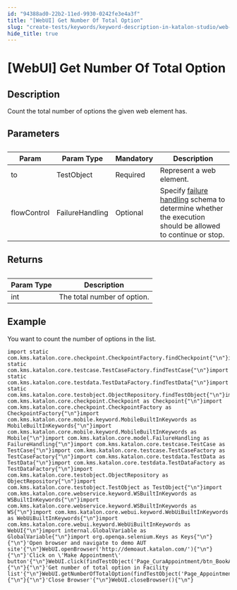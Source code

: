 ```yaml
---
id: "94388ad0-22b2-11ed-9930-0242fe3e4a3f"
title: "[WebUI] Get Number Of Total Option"
slug: "create-tests/keywords/keyword-description-in-katalon-studio/web-ui-keywords/webui-get-number-of-total-option"
hide_title: true
---
```


# <a id="id_0" class="anchor_top_offset"/><a id="ariaid-title1" class="anchor_top_offset"/>[WebUI] Get Number Of Total Option


## <a id="id_0__id_1" class="anchor_top_offset"/>Description

              
<p xmlns="http://www.w3.org/1999/xhtml" className="p">Count the total number of options the given web element has.</p> 
      

## <a id="id_0__id_2" class="anchor_top_offset"/>Parameters

              
<table xmlns="http://www.w3.org/1999/xhtml" className="table anchor_top_offset" id="id_0__0f8fed7d-d9b4-42bc-80f5-f9eb78d9ae9e"><caption /><thead className="thead"><tr className><th className="entry anchor_top_offset" id="id_0__0f8fed7d-d9b4-42bc-80f5-f9eb78d9ae9e__entry__1">Param</th><th className="entry anchor_top_offset" id="id_0__0f8fed7d-d9b4-42bc-80f5-f9eb78d9ae9e__entry__2">Param Type</th><th className="entry anchor_top_offset" id="id_0__0f8fed7d-d9b4-42bc-80f5-f9eb78d9ae9e__entry__3">Mandatory</th><th className="entry anchor_top_offset" id="id_0__0f8fed7d-d9b4-42bc-80f5-f9eb78d9ae9e__entry__4">Description</th></tr></thead><tbody className="tbody"><tr className><td className="entry" headers="id_0__0f8fed7d-d9b4-42bc-80f5-f9eb78d9ae9e__entry__1 id_0__0f8fed7d-d9b4-42bc-80f5-f9eb78d9ae9e__entry__2 id_0__0f8fed7d-d9b4-42bc-80f5-f9eb78d9ae9e__entry__3 id_0__0f8fed7d-d9b4-42bc-80f5-f9eb78d9ae9e__entry__4 ">to</td><td className="entry" headers="id_0__0f8fed7d-d9b4-42bc-80f5-f9eb78d9ae9e__entry__1 id_0__0f8fed7d-d9b4-42bc-80f5-f9eb78d9ae9e__entry__2 id_0__0f8fed7d-d9b4-42bc-80f5-f9eb78d9ae9e__entry__3 id_0__0f8fed7d-d9b4-42bc-80f5-f9eb78d9ae9e__entry__4 ">TestObject</td><td className="entry" headers="id_0__0f8fed7d-d9b4-42bc-80f5-f9eb78d9ae9e__entry__1 id_0__0f8fed7d-d9b4-42bc-80f5-f9eb78d9ae9e__entry__2 id_0__0f8fed7d-d9b4-42bc-80f5-f9eb78d9ae9e__entry__3 id_0__0f8fed7d-d9b4-42bc-80f5-f9eb78d9ae9e__entry__4 ">Required</td><td className="entry" headers="id_0__0f8fed7d-d9b4-42bc-80f5-f9eb78d9ae9e__entry__1 id_0__0f8fed7d-d9b4-42bc-80f5-f9eb78d9ae9e__entry__2 id_0__0f8fed7d-d9b4-42bc-80f5-f9eb78d9ae9e__entry__3 id_0__0f8fed7d-d9b4-42bc-80f5-f9eb78d9ae9e__entry__4 ">Represent a web element.</td></tr><tr className><td className="entry" headers="id_0__0f8fed7d-d9b4-42bc-80f5-f9eb78d9ae9e__entry__1 id_0__0f8fed7d-d9b4-42bc-80f5-f9eb78d9ae9e__entry__2 id_0__0f8fed7d-d9b4-42bc-80f5-f9eb78d9ae9e__entry__3 id_0__0f8fed7d-d9b4-42bc-80f5-f9eb78d9ae9e__entry__4 ">flowControl</td><td className="entry" headers="id_0__0f8fed7d-d9b4-42bc-80f5-f9eb78d9ae9e__entry__1 id_0__0f8fed7d-d9b4-42bc-80f5-f9eb78d9ae9e__entry__2 id_0__0f8fed7d-d9b4-42bc-80f5-f9eb78d9ae9e__entry__3 id_0__0f8fed7d-d9b4-42bc-80f5-f9eb78d9ae9e__entry__4 ">FailureHandling</td><td className="entry" headers="id_0__0f8fed7d-d9b4-42bc-80f5-f9eb78d9ae9e__entry__1 id_0__0f8fed7d-d9b4-42bc-80f5-f9eb78d9ae9e__entry__2 id_0__0f8fed7d-d9b4-42bc-80f5-f9eb78d9ae9e__entry__3 id_0__0f8fed7d-d9b4-42bc-80f5-f9eb78d9ae9e__entry__4 ">Optional</td><td className="entry" headers="id_0__0f8fed7d-d9b4-42bc-80f5-f9eb78d9ae9e__entry__1 id_0__0f8fed7d-d9b4-42bc-80f5-f9eb78d9ae9e__entry__2 id_0__0f8fed7d-d9b4-42bc-80f5-f9eb78d9ae9e__entry__3 id_0__0f8fed7d-d9b4-42bc-80f5-f9eb78d9ae9e__entry__4 ">Specify <a className="xref" href="/docs/maintain/configure-failure-handling-settings-in-katalon-studio">failure handling</a> schema to         determine whether the execution should be allowed to continue or         stop.</td></tr></tbody></table> 
      

## <a id="id_0__id_3" class="anchor_top_offset"/>Returns

              
<table xmlns="http://www.w3.org/1999/xhtml" className="table anchor_top_offset" id="id_0__c751a97e-bf64-4e7b-be54-87f2275f4dea"><caption /><thead className="thead"><tr className><th className="entry anchor_top_offset" id="id_0__c751a97e-bf64-4e7b-be54-87f2275f4dea__entry__1">Param Type</th><th className="entry anchor_top_offset" id="id_0__c751a97e-bf64-4e7b-be54-87f2275f4dea__entry__2">Description</th></tr></thead><tbody className="tbody"><tr className><td className="entry" headers="id_0__c751a97e-bf64-4e7b-be54-87f2275f4dea__entry__1 id_0__c751a97e-bf64-4e7b-be54-87f2275f4dea__entry__2 ">int</td><td className="entry" headers="id_0__c751a97e-bf64-4e7b-be54-87f2275f4dea__entry__1 id_0__c751a97e-bf64-4e7b-be54-87f2275f4dea__entry__2 ">The total number of option.</td></tr></tbody></table> 
      

## <a id="id_0__id_4" class="anchor_top_offset"/>Example

              
<p xmlns="http://www.w3.org/1999/xhtml" className="p">You want to count the number of options in the list.</p> 
              
<pre xmlns="http://www.w3.org/1999/xhtml" className="pre codeblock"><code>import static com.kms.katalon.core.checkpoint.CheckpointFactory.findCheckpoint{"\n"}import static com.kms.katalon.core.testcase.TestCaseFactory.findTestCase{"\n"}import static com.kms.katalon.core.testdata.TestDataFactory.findTestData{"\n"}import static com.kms.katalon.core.testobject.ObjectRepository.findTestObject{"\n"}import com.kms.katalon.core.checkpoint.Checkpoint as Checkpoint{"\n"}import com.kms.katalon.core.checkpoint.CheckpointFactory as CheckpointFactory{"\n"}import com.kms.katalon.core.mobile.keyword.MobileBuiltInKeywords as MobileBuiltInKeywords{"\n"}import com.kms.katalon.core.mobile.keyword.MobileBuiltInKeywords as Mobile{"\n"}import com.kms.katalon.core.model.FailureHandling as FailureHandling{"\n"}import com.kms.katalon.core.testcase.TestCase as TestCase{"\n"}import com.kms.katalon.core.testcase.TestCaseFactory as TestCaseFactory{"\n"}import com.kms.katalon.core.testdata.TestData as TestData{"\n"}import com.kms.katalon.core.testdata.TestDataFactory as TestDataFactory{"\n"}import com.kms.katalon.core.testobject.ObjectRepository as ObjectRepository{"\n"}import com.kms.katalon.core.testobject.TestObject as TestObject{"\n"}import com.kms.katalon.core.webservice.keyword.WSBuiltInKeywords as WSBuiltInKeywords{"\n"}import com.kms.katalon.core.webservice.keyword.WSBuiltInKeywords as WS{"\n"}import com.kms.katalon.core.webui.keyword.WebUiBuiltInKeywords as WebUiBuiltInKeywords{"\n"}import com.kms.katalon.core.webui.keyword.WebUiBuiltInKeywords as WebUI{"\n"}import internal.GlobalVariable as GlobalVariable{"\n"}import org.openqa.selenium.Keys as Keys{"\n"}{"\n"}'Open browser and navigate to demo AUT site'{"\n"}WebUI.openBrowser('http://demoaut.katalon.com/'){"\n"}{"\n"}'Click on \'Make Appointment\' button'{"\n"}WebUI.click(findTestObject('Page_CuraAppointment/btn_BookAppointment')){"\n"}{"\n"}'Get number of total option in Facility list'{"\n"}WebUI.getNumberOfTotalOption(findTestObject('Page_AppointmentConfirmation/lbl_Facility')){"\n"}{"\n"}'Close Browser'{"\n"}WebUI.closeBrowser(){"\n"}</code></pre> 
            
